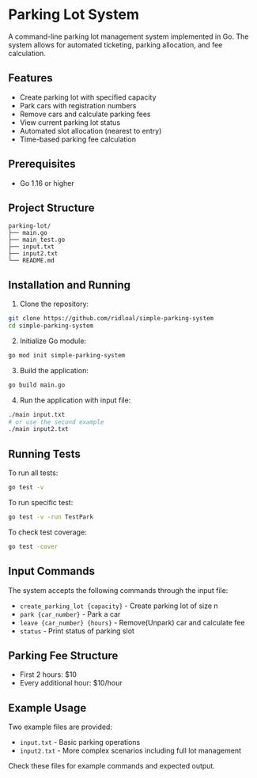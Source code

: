 # Parking Lot System

A command-line parking lot management system implemented in Go. The system allows for automated ticketing, parking allocation, and fee calculation.

## Features

- Create parking lot with specified capacity
- Park cars with registration numbers
- Remove cars and calculate parking fees
- View current parking lot status
- Automated slot allocation (nearest to entry)
- Time-based parking fee calculation

## Prerequisites

- Go 1.16 or higher

## Project Structure

```
parking-lot/
├── main.go
├── main_test.go
├── input.txt
├── input2.txt
└── README.md
```

## Installation and Running

1. Clone the repository:
```bash
git clone https://github.com/ridloal/simple-parking-system
cd simple-parking-system
```

2. Initialize Go module:
```bash
go mod init simple-parking-system
```

3. Build the application:
```bash
go build main.go
```

4. Run the application with input file:
```bash
./main input.txt
# or use the second example
./main input2.txt
```

## Running Tests

To run all tests:
```bash
go test -v
```

To run specific test:
```bash
go test -v -run TestPark
```

To check test coverage:
```bash
go test -cover
```

## Input Commands

The system accepts the following commands through the input file:

- `create_parking_lot {capacity}` - Create parking lot of size n
- `park {car_number}` - Park a car
- `leave {car_number} {hours}` - Remove(Unpark) car and calculate fee
- `status` - Print status of parking slot

## Parking Fee Structure

- First 2 hours: $10
- Every additional hour: $10/hour

## Example Usage

Two example files are provided:
- `input.txt` - Basic parking operations
- `input2.txt` - More complex scenarios including full lot management

Check these files for example commands and expected output.
